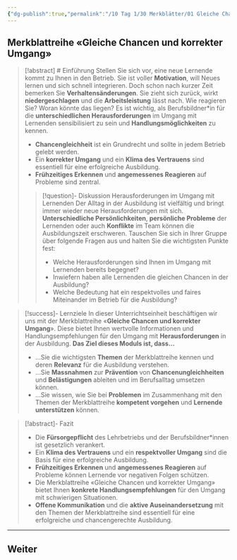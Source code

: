 ```yaml
---
{"dg-publish":true,"permalink":"/10 Tag 1/30 Merkblätter/01 Gleiche Chancen und korrekter Umgang/"}
---
```


## Merkblattreihe «Gleiche Chancen und korrekter Umgang»

>[!abstract] # Einführung
>Stellen Sie sich vor, eine neue Lernende kommt zu Ihnen in den Betrieb. Sie ist voller **Motivation**, will Neues lernen und sich schnell integrieren. Doch schon nach kurzer Zeit bemerken Sie **Verhaltensänderungen**. Sie zieht sich zurück, wirkt **niedergeschlagen** und die **Arbeitsleistung** lässt nach. Wie reagieren Sie? Woran könnte das liegen?  Es ist wichtig, als Berufsbildner*in für die **unterschiedlichen Herausforderungen** im Umgang mit Lernenden sensibilisiert zu sein und **Handlungsmöglichkeiten** zu kennen.
>
>* **Chancengleichheit** ist ein Grundrecht und sollte in jedem Betrieb gelebt werden.
>* Ein **korrekter Umgang** und ein **Klima des Vertrauens** sind essentiell für eine erfolgreiche Ausbildung.
>* **Frühzeitiges Erkennen** und **angemessenes Reagieren** auf Probleme sind zentral.
>>[!question]- Diskussion Herausforderungen im Umgang mit Lernenden
>>Der Alltag in der Ausbildung ist vielfältig und bringt immer wieder neue Herausforderungen mit sich. **Unterschiedliche Persönlichkeiten**, **persönliche Probleme** der Lernenden oder auch **Konflikte** im Team können die Ausbildungszeit erschweren.  Tauschen Sie sich in Ihrer Gruppe über folgende Fragen aus und halten Sie die wichtigsten Punkte fest:
>>* Welche Herausforderungen sind Ihnen im Umgang mit Lernenden bereits begegnet?
>>* Inwiefern haben alle Lernenden die gleichen Chancen in der Ausbildung?
>>* Welche Bedeutung hat ein respektvolles und faires Miteinander im Betrieb für die Ausbildung?

> [!success]- Lernziele
>In dieser Unterrichtseinheit beschäftigen wir uns mit der Merkblattreihe «**Gleiche Chancen und korrekter Umgang**».  Diese bietet Ihnen wertvolle Informationen und Handlungsempfehlungen für den Umgang mit **Herausforderungen** in der Ausbildung. **Das Ziel dieses Moduls ist, dass…**
>* …Sie die wichtigsten **Themen** der Merkblattreihe kennen und deren **Relevanz** für die Ausbildung verstehen.
>* …Sie **Massnahmen** zur **Prävention** von **Chancenungleichheiten** und **Belästigungen** ableiten und im Berufsalltag umsetzen können.
>* …Sie wissen, wie Sie bei **Problemen** im Zusammenhang mit den Themen der Merkblattreihe **kompetent vorgehen** und **Lernende unterstützen** können.

>[!abstract]- Fazit
>* Die **Fürsorgepflicht** des Lehrbetriebs und der Berufsbildner*innen ist gesetzlich verankert.
>* Ein **Klima des Vertrauens** und ein **respektvoller Umgang** sind die Basis für eine erfolgreiche Ausbildung.
>* **Frühzeitiges Erkennen** und **angemessenes Reagieren** auf Probleme können Lernende vor negativen Folgen schützen.
>* Die Merkblattreihe «Gleiche Chancen und korrekter Umgang» bietet Ihnen **konkrete Handlungsempfehlungen** für den Umgang mit schwierigen Situationen.
>* **Offene Kommunikation** und die **aktive Auseinandersetzung** mit den Themen der Merkblattreihe sind essentiell für eine erfolgreiche und chancengerechte Ausbildung.

---
## Weiter